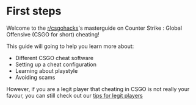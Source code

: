 # First steps

Welcome to the [r/csgohacks](https://www.reddit.com/r/Csgohacks/)'s masterguide on Counter Strike : Global Offensive (CSGO for short) cheating!

This guide will going to help you learn more about:
* Different CSGO cheat software
* Setting up a cheat configuration
* Learning about playstyle
* Avoiding scams

However, if you are a legit player that cheating in CSGO is not really your favour, you can still check out our [tips for legit players](miscellaneous/untitled.md)